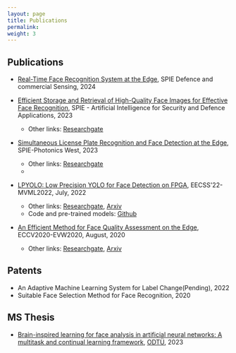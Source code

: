 ```yaml
---
layout: page
title: Publications
permalink: 
weight: 3
---
```


## **Publications**

* [Real-Time Face Recognition System at the Edge](https://www.researchgate.net/publication/380149838_Real-Time_Face_Recognition_System_at_the_Edge?_sg%5B0%5D=wq5t_jYdX2qNkZwpwQ-mHeBgpGJv-bU2I0Ld4N3ObrI8ZC2Ppy1YfhH7S57iTbooK4f5sI642pIdzcsLp4ISeg8ufX2XPYVzV7TADMM6.0l_HjsgkYODg6QM6HsLoR_pnMOpBckb74s31nUOtN7bc4N3TsyNNmMS0mzjk_aimwtRAyTPZ4D6g8c3QpIltwQ&_tp=eyJjb250ZXh0Ijp7ImZpcnN0UGFnZSI6ImhvbWUiLCJwYWdlIjoicHJvZmlsZSIsInByZXZpb3VzUGFnZSI6InByb2ZpbGUiLCJwb3NpdGlvbiI6InBhZ2VDb250ZW50In19), SPIE Defence and commercial Sensing, 2024

* [Efficient Storage and Retrieval of High-Quality Face Images for Effective Face Recognition](https://www.spiedigitallibrary.org/conference-proceedings-of-spie/12742/2683880/Efficient-storage-and-retrieval-of-high-quality-face-images-for/10.1117/12.2683880.short), SPIE - Artificial Intelligence for Security and Defence Applications, 2023
	- Other links: [Researchgate](https://www.researchgate.net/publication/373484860_Efficient_Storage_and_Retrieval_of_High-Quality_Face_Images_for_Effective_Face_Recognition)

* [Simultaneous License Plate Recognition and Face Detection at the Edge](https://scholar.google.com/citations?view_op=view_citation&hl=en&user=jBDjkmEAAAAJ&citation_for_view=jBDjkmEAAAAJ:2osOgNQ5qMEC), SPIE-Photonics West, 2023
	- Other links: [Researchgate](https://www.researchgate.net/publication/367023951_Simultaneous_License_Plate_Recognition_and_Face_Detection_at_the_Edge)
    - 
* [LPYOLO: Low Precision YOLO for Face Detection on FPGA](https://avestia.com/EECSS2022_Proceedings/files/paper/MVML/MVML_108.pdf), EECSS'22-MVML2022, July, 2022
	- Other links: [Researchgate](https://www.researchgate.net/publication/362159380_LPYOLO_Low_Precision_YOLO_for_Face_Detection_on_FPGA), [Arxiv](https://arxiv.org/abs/2207.10482)
	- Code and pre-trained models: [Github](https://github.com/sefaburakokcu/finn-quantized-yolo)
	
* [An Efficient Method for Face Quality Assessment on the Edge](https://link.springer.com/chapter/10.1007/978-3-030-68238-5_5), ECCV2020-EVW2020, August, 2020
	- Other links: [Researchgate](https://www.researchgate.net/publication/343761702_An_Efficient_Method_for_Face_Quality_Assessment_on_the_Edge), [Arxiv](https://arxiv.org/abs/2207.09505)
	
## **Patents**

* An Adaptive Machine Learning System for Label Change(Pending), 2022
* Suitable Face Selection Method for Face Recognition, 2020


## **MS Thesis**

* [Brain-inspired learning for face analysis in artificial neural networks: A multitask and continual learning framework](https://open.metu.edu.tr/handle/11511/102081), [ODTÜ](https://www.metu.edu.tr/), 2023
